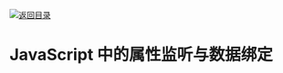 [![返回目录](https://i.postimg.cc/KvQbty96/image.png)](https://url.wx-coder.cn/lrKga)

# JavaScript 中的属性监听与数据绑定
